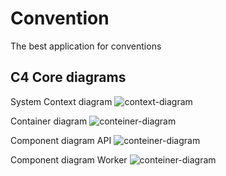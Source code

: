 # Convention

The best application for conventions

## C4 Core diagrams
System Context diagram
![context-diagram](https://raw.githubusercontent.com/skalovigor/Convention/feature/doc/docs/System%20diagrams-C4%20Context.jpg)

Container diagram
![conteiner-diagram](https://raw.githubusercontent.com/skalovigor/Convention/feature/doc/docs/System%20diagrams-C4%20Container.jpg)

Component diagram API
![conteiner-diagram](https://raw.githubusercontent.com/skalovigor/Convention/feature/doc/docs/System%20diagrams-C4%20Component%20API.jpg)

Component diagram Worker
![conteiner-diagram](https://raw.githubusercontent.com/skalovigor/Convention/feature/doc/docs/System%20diagrams-C4%20Component%20Worker.jpg)